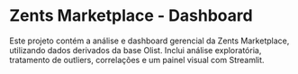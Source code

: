 # Zents Marketplace - Dashboard
Este projeto contém a análise e dashboard gerencial da Zents Marketplace, utilizando dados derivados da base Olist.
Inclui análise exploratória, tratamento de outliers, correlações e um painel visual com Streamlit.
